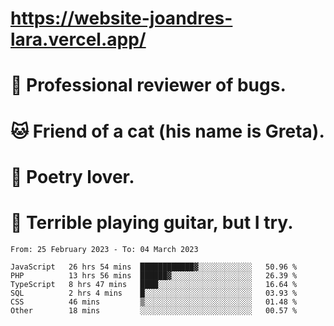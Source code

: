 # https://website-joandres-lara.vercel.app/
# 🐛 Professional reviewer of bugs.
# 🐱 Friend of a cat (his name is Greta).
# 📜 Poetry lover.
# 🎸 Terrible playing guitar, but I try.

<!--START_SECTION:waka-->

```text
From: 25 February 2023 - To: 04 March 2023

JavaScript   26 hrs 54 mins  ████████████▓░░░░░░░░░░░░   50.96 %
PHP          13 hrs 56 mins  ██████▓░░░░░░░░░░░░░░░░░░   26.39 %
TypeScript   8 hrs 47 mins   ████░░░░░░░░░░░░░░░░░░░░░   16.64 %
SQL          2 hrs 4 mins    █░░░░░░░░░░░░░░░░░░░░░░░░   03.93 %
CSS          46 mins         ▒░░░░░░░░░░░░░░░░░░░░░░░░   01.48 %
Other        18 mins         ░░░░░░░░░░░░░░░░░░░░░░░░░   00.57 %
```

<!--END_SECTION:waka-->
